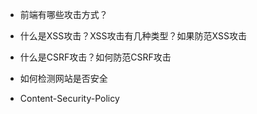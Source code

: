 * 前端有哪些攻击方式？

* 什么是XSS攻击？XSS攻击有几种类型？如果防范XSS攻击

* 什么是CSRF攻击？如何防范CSRF攻击

* 如何检测网站是否安全

* Content-Security-Policy


